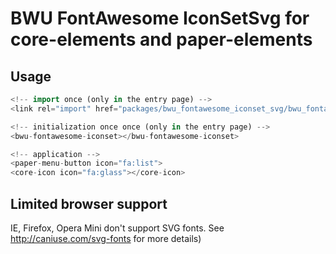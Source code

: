 # BWU FontAwesome IconSetSvg for core-elements and paper-elements 

## Usage

```dart
<!-- import once (only in the entry page) -->
<link rel="import" href="packages/bwu_fontawesome_iconset_svg/bwu_fontawesome_iconset_svg.html">

<!-- initialization once once (only in the entry page) -->
<bwu-fontawesome-iconset></bwu-fontawesome-iconset>

<!-- application -->
<paper-menu-button icon="fa:list">
<core-icon icon="fa:glass"></core-icon>

```

## Limited browser support
IE, Firefox, Opera Mini don't support SVG fonts. See http://caniuse.com/svg-fonts for more details)